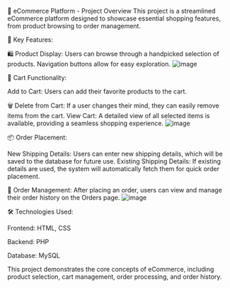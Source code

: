 🛒 eCommerce Platform - Project Overview
This project is a streamlined eCommerce platform designed to showcase essential shopping features, from product browsing to order management.

🌟 Key Features:

🛍️ Product Display: Users can browse through a handpicked selection of products. Navigation buttons allow for easy exploration.
![image](https://github.com/user-attachments/assets/21f52151-0dfe-4188-b90a-064dad2d84e9)

🛒 Cart Functionality:

Add to Cart: Users can add their favorite products to the cart.

🗑️ Delete from Cart: If a user changes their mind, they can easily remove items from the cart.
View Cart: A detailed view of all selected items is available, providing a seamless shopping experience.
![image](https://github.com/user-attachments/assets/ec7f5bb6-4aeb-4896-9b26-38aacecca1a6)


📦 Order Placement:

New Shipping Details: Users can enter new shipping details, which will be saved to the database for future use.
Existing Shipping Details: If existing details are used, the system will automatically fetch them for quick order placement.

📜 Order Management: After placing an order, users can view and manage their order history on the Orders page.
![image](https://github.com/user-attachments/assets/06639ee9-e1dc-4cfc-acdd-c9b69e5ac6f2)

🛠️ Technologies Used:

Frontend: HTML, CSS

Backend: PHP

Database: MySQL

This project demonstrates the core concepts of eCommerce, including product selection, cart management, order processing, and order history.
